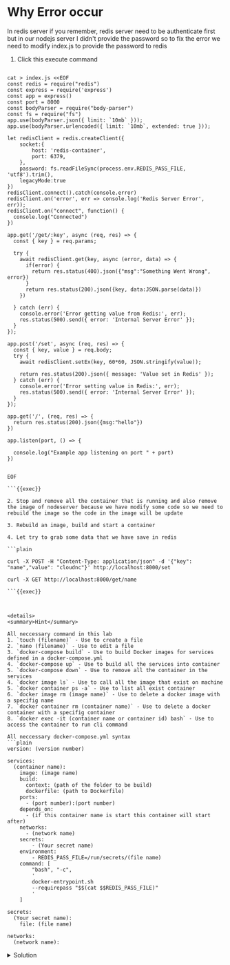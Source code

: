 # Why Error occur

In redis server if you remember, redis server need to be authenticate first but in our nodejs server I didn't provide the password so to fix the error we need to modify index.js to provide the password to redis

1. Click this execute command

```plain

cat > index.js <<EOF
const redis = require("redis")
const express = require('express')
const app = express()
const port = 8000
const bodyParser = require("body-parser")
const fs = require("fs")
app.use(bodyParser.json({ limit: `10mb` }));
app.use(bodyParser.urlencoded({ limit: `10mb`, extended: true }));

let redisClient = redis.createClient({
    socket:{
        host: 'redis-container',
        port: 6379,
    },
    password: fs.readFileSync(process.env.REDIS_PASS_FILE, 'utf8').trim(),
    legacyMode:true
})
redisClient.connect().catch(console.error)
redisClient.on('error', err => console.log('Redis Server Error', err));
redisClient.on("connect", function() {
  console.log("Connected")
})

app.get('/get/:key', async (req, res) => {
  const { key } = req.params;

  try {
    await redisClient.get(key, async (error, data) => {
      if(error) {
        return res.status(400).json({"msg":"Something Went Wrong", error})
      }
      return res.status(200).json({key, data:JSON.parse(data)})
    })

  } catch (err) {
    console.error('Error getting value from Redis:', err);
    res.status(500).send({ error: 'Internal Server Error' });
  }
});

app.post('/set', async (req, res) => {
  const { key, value } = req.body;
  try {
    await redisClient.setEx(key, 60*60, JSON.stringify(value));

    return res.status(200).json({ message: 'Value set in Redis' });
  } catch (err) {
    console.error('Error setting value in Redis:', err);
    res.status(500).send({ error: 'Internal Server Error' });
  }
});

app.get('/', (req, res) => {
  return res.status(200).json({msg:"hello"})
})

app.listen(port, () => {
  
  console.log("Example app listening on port " + port)
})


EOF

```{{exec}}

2. Stop and remove all the container that is running and also remove the image of nodeserver because we have modify some code so we need to rebuild the image so the code in the image will be update

3. Rebuild an image, build and start a container

4. Let try to grab some data that we have save in redis

```plain

curl -X POST -H "Content-Type: application/json" -d '{"key": "name","value": "cloudnc"}' http://localhost:8000/set

curl -X GET http://localhost:8000/get/name

```{{exec}}



<details>
<summary>Hint</summary>

All neccessary command in this lab
1. `touch (filename)` - Use to create a file
2. `nano (filename)` - Use to edit a file
3. `docker-compose build` - Use to build Docker images for services defined in a docker-compose.yml
4. `docker-compose up` - Use to build all the services into container
5. `docker-compose down` - Use to remove all the container in the services
4. `docker image ls` - Use to call all the image that exist on machine
5. `docker container ps -a` - Use to list all exist container
6. `docker image rm (image name)` - Use to delete a docker image with a specifig name
7. `docker container rm (container name)` - Use to delete a docker container with a specifig container
8. `docker exec -it (container name or container id) bash` - Use to access the container to run cli command

All neccessary docker-compose.yml syntax
```plain
version: (version number)

services:
  (container name):
    image: (image name)
    build:
      context: (path of the folder to be build)
      dockerfile: (path to Dockerfile)
    ports:
      - (port number):(port number)
    depends_on:
      - (if this container name is start this container will start after)
    networks:
      - (network name)
    secrets:
        - (Your secret name)
    environment:
        - REDIS_PASS_FILE=/run/secrets/(file name)
    command: [
        "bash", "-c",
        '
        docker-entrypoint.sh
        --requirepass "$$(cat $$REDIS_PASS_FILE)"
        '
    ]

secrets:
  (Your secret name):
    file: (file name)

networks:
  (network name):
```

</details>

<details>
<summary>Solution</summary>

```plain

cat > index.js <<EOF
const redis = require("redis")
const express = require('express')
const app = express()
const port = 8000
const bodyParser = require("body-parser")
const fs = require("fs")
app.use(bodyParser.json({ limit: `10mb` }));
app.use(bodyParser.urlencoded({ limit: `10mb`, extended: true }));

let redisClient = redis.createClient({
    socket:{
        host: 'redis-container',
        port: 6379,
    },
    password: fs.readFileSync(process.env.REDIS_PASS_FILE, 'utf8').trim(),
    legacyMode:true
})
redisClient.connect().catch(console.error)
redisClient.on('error', err => console.log('Redis Server Error', err));
redisClient.on("connect", function() {
  console.log("Connected")
})

app.get('/get/:key', async (req, res) => {
  const { key } = req.params;

  try {
    await redisClient.get(key, async (error, data) => {
      if(error) {
        return res.status(400).json({"msg":"Something Went Wrong", error})
      }
      return res.status(200).json({key, data:JSON.parse(data)})
    })

  } catch (err) {
    console.error('Error getting value from Redis:', err);
    res.status(500).send({ error: 'Internal Server Error' });
  }
});

app.post('/set', async (req, res) => {
  const { key, value } = req.body;
  try {
    await redisClient.setEx(key, 60*60, JSON.stringify(value));

    return res.status(200).json({ message: 'Value set in Redis' });
  } catch (err) {
    console.error('Error setting value in Redis:', err);
    res.status(500).send({ error: 'Internal Server Error' });
  }
});

app.get('/', (req, res) => {
  return res.status(200).json({msg:"hello"})
})

app.listen(port, () => {
  
  console.log("Example app listening on port " + port)
})
EOF

cat > password.txt  <<EOF
redis-password
EOF

cat > docker-compose.yml <<EOF
version: '3.9'
services: 
  
  node-container:
    image: nodeserver
    build: 
      context: .
      dockerfile: Dockerfile
    ports:
      - 8000:8000
    depends_on:
      - redis-container
    secrets:
      - password
    environment:
      - REDIS_PASS_FILE=/run/secrets/password
    networks:
      - backend 

  redis-container:
    image: redis:latest
    secrets:
      - password
    environment:
      - REDIS_PASS_FILE=/run/secrets/password
    command: [
      "bash", "-c",
      '
       docker-entrypoint.sh
       --requirepass "$$(cat $$REDIS_PASS_FILE)"
      '
    ]
    ports:
      - 6379:6379
    networks:
      - backend
    volumes:
      - ./data/redis:/data

secrets:
  password:
    file: password.txt

networks:
  backend:

EOF

docker-compose down

docker-compose build

docker-compose up

```{{exec}}


</details>
